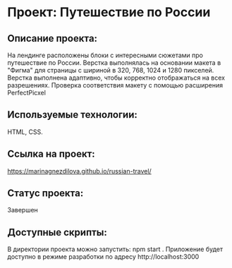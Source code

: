 # Проект: Путешествие по России
## Описание проекта:
На лендинге расположены блоки с интересными сюжетами про путешествие по России. Верстка выполнялась на основании макета в "Фигма" для страницы с шириной в 320, 768, 1024 и 1280 пикселей. Верстка выполнена адаптивно, чтобы корректно отображаться на всех разрешениях. Проверка соответствия макету с помощью расширения PerfectPicxel
## Используемые технологии:
HTML, CSS.
## Ссылка на проект:
https://marinagnezdilova.github.io/russian-travel/
## Статус проекта:
Завершен
## Доступные скрипты:
В директории проекта можно запустить: npm start .
Приложение будет доступно в режиме разработки по адресу http://localhost:3000


